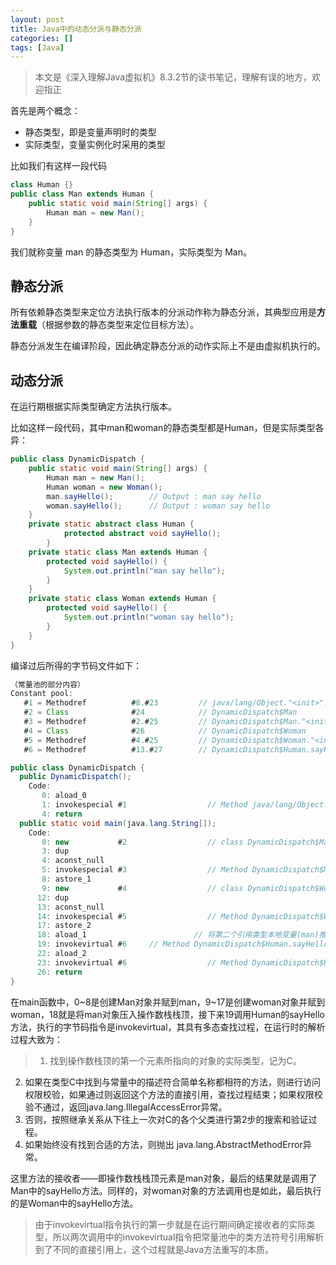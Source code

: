 ```yaml
---
layout: post
title: Java中的动态分派与静态分派
categories: []
tags: [Java]
---
```


>本文是《深入理解Java虚拟机》8.3.2节的读书笔记，理解有误的地方，欢迎指正

首先是两个概念：
+ 静态类型，即是变量声明时的类型
+ 实际类型，变量实例化时采用的类型

比如我们有这样一段代码
```java
class Human {}
public class Man extends Human {
    public static void main(String[] args) {
        Human man = new Man();
    }
}
```
我们就称变量 man 的静态类型为 Human，实际类型为 Man。

## 静态分派

所有依赖静态类型来定位方法执行版本的分派动作称为静态分派，其典型应用是**方法重载**（根据参数的静态类型来定位目标方法）。

静态分派发生在编译阶段，因此确定静态分派的动作实际上不是由虚拟机执行的。

## 动态分派

在运行期根据实际类型确定方法执行版本。

比如这样一段代码，其中man和woman的静态类型都是Human，但是实际类型各异：

```java
public class DynamicDispatch {
    public static void main(String[] args) {
		Human man = new Man();
		Human woman = new Woman();
		man.sayHello();        // Output : man say hello
		woman.sayHello();      // Output : woman say hello
    }
	private static abstract class Human {
			protected abstract void sayHello();
		}
	private static class Man extends Human {
		protected void sayHello() {
			System.out.println("man say hello");
		}
	}
	private static class Woman extends Human {
		protected void sayHello() {
			System.out.println("woman say hello");
		}
	}
}
```
编译过后所得的字节码文件如下：

```java
（常量池的部分内容）
Constant pool:
   #1 = Methodref          #8.#23         // java/lang/Object."<init>":()V
   #2 = Class              #24            // DynamicDispatch$Man
   #3 = Methodref          #2.#25         // DynamicDispatch$Man."<init>":(LDynamicDispatch$1;)V
   #4 = Class              #26            // DynamicDispatch$Woman
   #5 = Methodref          #4.#25         // DynamicDispatch$Woman."<init>":(LDynamicDispatch$1;)V
   #6 = Methodref          #13.#27        // DynamicDispatch$Human.sayHello:()V
```
```java
public class DynamicDispatch {
  public DynamicDispatch();
    Code:
       0: aload_0
       1: invokespecial #1                  // Method java/lang/Object."<init>":()V
       4: return
  public static void main(java.lang.String[]);
    Code:
       0: new           #2                  // class DynamicDispatch$Man
       3: dup
       4: aconst_null
       5: invokespecial #3                  // Method DynamicDispatch$Man."<init>":(LDynamicDispatch$1;)V
       8: astore_1
       9: new           #4                  // class DynamicDispatch$Woman
      12: dup
      13: aconst_null
      14: invokespecial #5                  // Method DynamicDispatch$Woman."<init>":(LDynamicDispatch$1;)V
      17: astore_2
      18: aload_1                        // 将第二个引用类型本地变量(man)推送至操作数栈栈顶
      19: invokevirtual #6     // Method DynamicDispatch$Human.sayHello:()V，调用#6代表的实例方法，并且方法的接收者就是操作数栈顶元素
      22: aload_2
      23: invokevirtual #6                  // Method DynamicDispatch$Human.sayHello:()V
      26: return
}
```
在main函数中，0~8是创建Man对象并赋到man，9~17是创建woman对象并赋到woman，18就是将man对象压入操作数栈栈顶，接下来19调用Human的sayHello方法，执行的字节码指令是invokevirtual，其具有多态查找过程，在运行时的解析过程大致为：
>1. 找到操作数栈顶的第一个元素所指向的对象的实际类型，记为C。
2. 如果在类型C中找到与常量中的描述符合简单名称都相符的方法，则进行访问权限校验，如果通过则返回这个方法的直接引用，查找过程结束；如果权限校验不通过，返回java.lang.IllegalAccessError异常。
3. 否则，按照继承关系从下往上一次对C的各个父类进行第2步的搜索和验证过程。
4. 如果始终没有找到合适的方法，则抛出 java.lang.AbstractMethodError异常。

这里方法的接收者——即操作数栈栈顶元素是man对象，最后的结果就是调用了Man中的sayHello方法。同样的，对woman对象的方法调用也是如此，最后执行的是Woman中的sayHello方法。

>由于invokevirtual指令执行的第一步就是在运行期间确定接收者的实际类型，所以两次调用中的invokevirtual指令把常量池中的类方法符号引用解析到了不同的直接引用上，这个过程就是Java方法重写的本质。